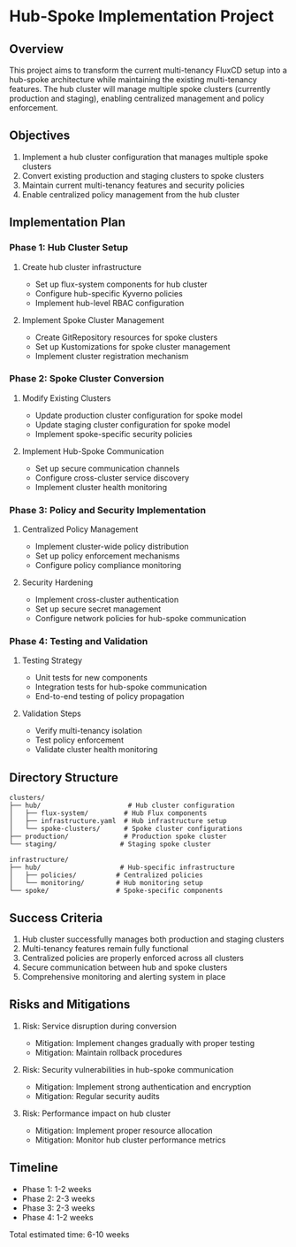 # Hub-Spoke Implementation Project

## Overview
This project aims to transform the current multi-tenancy FluxCD setup into a hub-spoke architecture while maintaining the existing multi-tenancy features. The hub cluster will manage multiple spoke clusters (currently production and staging), enabling centralized management and policy enforcement.

## Objectives
1. Implement a hub cluster configuration that manages multiple spoke clusters
2. Convert existing production and staging clusters to spoke clusters
3. Maintain current multi-tenancy features and security policies
4. Enable centralized policy management from the hub cluster

## Implementation Plan

### Phase 1: Hub Cluster Setup
1. Create hub cluster infrastructure
   - Set up flux-system components for hub cluster
   - Configure hub-specific Kyverno policies
   - Implement hub-level RBAC configuration

2. Implement Spoke Cluster Management
   - Create GitRepository resources for spoke clusters
   - Set up Kustomizations for spoke cluster management
   - Implement cluster registration mechanism

### Phase 2: Spoke Cluster Conversion
1. Modify Existing Clusters
   - Update production cluster configuration for spoke model
   - Update staging cluster configuration for spoke model
   - Implement spoke-specific security policies

2. Implement Hub-Spoke Communication
   - Set up secure communication channels
   - Configure cross-cluster service discovery
   - Implement cluster health monitoring

### Phase 3: Policy and Security Implementation
1. Centralized Policy Management
   - Implement cluster-wide policy distribution
   - Set up policy enforcement mechanisms
   - Configure policy compliance monitoring

2. Security Hardening
   - Implement cross-cluster authentication
   - Set up secure secret management
   - Configure network policies for hub-spoke communication

### Phase 4: Testing and Validation
1. Testing Strategy
   - Unit tests for new components
   - Integration tests for hub-spoke communication
   - End-to-end testing of policy propagation

2. Validation Steps
   - Verify multi-tenancy isolation
   - Test policy enforcement
   - Validate cluster health monitoring

## Directory Structure
```
clusters/
├── hub/                      # Hub cluster configuration
│   ├── flux-system/         # Hub Flux components
│   ├── infrastructure.yaml  # Hub infrastructure setup
│   └── spoke-clusters/      # Spoke cluster configurations
├── production/              # Production spoke cluster
└── staging/                # Staging spoke cluster

infrastructure/
├── hub/                    # Hub-specific infrastructure
│   ├── policies/          # Centralized policies
│   └── monitoring/        # Hub monitoring setup
└── spoke/                 # Spoke-specific components
```

## Success Criteria
1. Hub cluster successfully manages both production and staging clusters
2. Multi-tenancy features remain fully functional
3. Centralized policies are properly enforced across all clusters
4. Secure communication between hub and spoke clusters
5. Comprehensive monitoring and alerting system in place

## Risks and Mitigations
1. Risk: Service disruption during conversion
   - Mitigation: Implement changes gradually with proper testing
   - Mitigation: Maintain rollback procedures

2. Risk: Security vulnerabilities in hub-spoke communication
   - Mitigation: Implement strong authentication and encryption
   - Mitigation: Regular security audits

3. Risk: Performance impact on hub cluster
   - Mitigation: Implement proper resource allocation
   - Mitigation: Monitor hub cluster performance metrics

## Timeline
- Phase 1: 1-2 weeks
- Phase 2: 2-3 weeks
- Phase 3: 2-3 weeks
- Phase 4: 1-2 weeks

Total estimated time: 6-10 weeks
